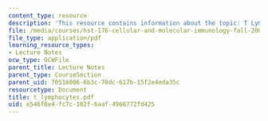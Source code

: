 ```yaml
---
content_type: resource
description: 'This resource contains information about the topic: T Lymphocyte Development.'
file: /media/courses/hst-176-cellular-and-molecular-immunology-fall-2005/e546f8e4fc7c102f6aaf4966772fd425_t_lymphocytes.pdf
file_type: application/pdf
learning_resource_types:
- Lecture Notes
ocw_type: OCWFile
parent_title: Lecture Notes
parent_type: CourseSection
parent_uid: 70516006-6b3c-70dc-617b-15f2e4eda35c
resourcetype: Document
title: t_lymphocytes.pdf
uid: e546f8e4-fc7c-102f-6aaf-4966772fd425
---
```

